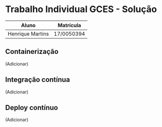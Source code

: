 # Trabalho Individual GCES - Solução

| Aluno | Matrícula |
|-|-|
| Henrique Martins | 17/0050394 |

## Containerização

(Adicionar)

## Integração contínua

(Adicionar)

## Deploy contínuo

(Adicionar)
